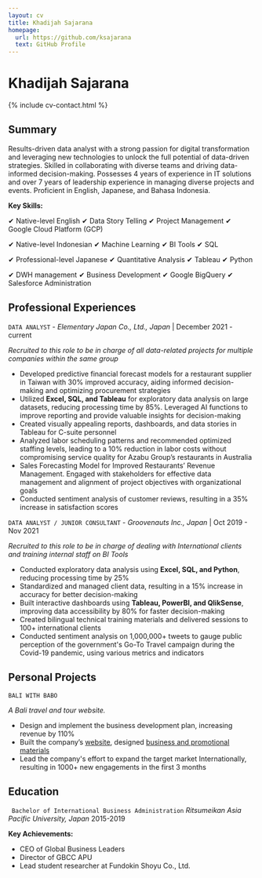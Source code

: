```yaml
---
layout: cv
title: Khadijah Sajarana
homepage:
  url: https://github.com/ksajarana
  text: GitHub Profile
---
```


# Khadijah Sajarana

{% include cv-contact.html %}

## Summary

Results-driven data analyst with a strong passion for digital transformation and leveraging new technologies to unlock the full potential of data-driven strategies. Skilled in collaborating with diverse teams and driving data-informed decision-making. Possesses 4 years of experience in IT solutions and over 7 years of leadership experience in managing diverse projects and events. Proficient in English, Japanese, and Bahasa Indonesia.

**Key Skills:**

✔ Native-level English
✔ Data Story Telling
✔ Project Management
✔ Google Cloud Platform (GCP)

✔ Native-level Indonesian
✔ Machine Learning
✔ BI Tools
✔ SQL

✔ Professional-level Japanese
✔ Quantitative Analysis
✔ Tableau
✔ Python

✔ DWH management
✔ Business Development
✔ Google BigQuery
✔ Salesforce Administration

## Professional Experiences

`DATA ANALYST` - *Elementary Japan Co., Ltd., Japan* | December 2021 - current

*Recruited to this role to be in charge of all data-related projects for multiple companies within the same group*

- Developed predictive financial forecast models for a restaurant supplier in Taiwan with 30% improved accuracy, aiding informed decision-making and optimizing procurement strategies
- Utilized **Excel, SQL, and Tableau** for exploratory data analysis on large datasets, reducing processing time by 85%. Leveraged AI functions to improve reporting and provide valuable insights for decision-making
- Created visually appealing reports, dashboards, and data stories in Tableau for C-suite personnel
- Analyzed labor scheduling patterns and recommended optimized staffing levels, leading to a 10% reduction in labor costs without compromising service quality for Azabu Group’s restaurants in Australia
- Sales Forecasting Model for Improved Restaurants’ Revenue Management. Engaged with stakeholders for effective data management and alignment of project objectives with organizational goals
- Conducted sentiment analysis of customer reviews, resulting in a 35% increase in satisfaction scores

`DATA ANALYST / JUNIOR CONSULTANT` - *Groovenauts Inc., Japan* | Oct 2019 - Nov 2021

*Recruited to this role to be in charge of dealing with International clients and training internal staff on BI Tools*

- Conducted exploratory data analysis using **Excel, SQL, and Python**, reducing processing time by 25%
- Standardized and managed client data, resulting in a 15% increase in accuracy for better decision-making
- Built interactive dashboards using **Tableau, PowerBI, and QlikSense**, improving data accessibility by 80% for faster decision-making
- Created bilingual technical training materials and delivered sessions to 100+ international clients 
- Conducted sentiment analysis on 1,000,000+ tweets to gauge public perception of the government's Go-To Travel campaign during the Covid-19 pandemic, using various metrics and indicators 


## Personal Projects

`BALI WITH BABO`

*A Bali travel and tour website.*
- Design and implement the business development plan, increasing revenue by 110%
- Built the company’s [website](www.baliwithbab.com), designed [business and promotional materials](https://ko-fi.com/s/1d9bd81c3b)
- Lead the company's effort to expand the target market Internationally, resulting in 1000+ new engagements in the first 3 months 

## Education

` Bachelor of International Business Administration` *Ritsumeikan Asia Pacific University, Japan* 2015-2019

**Key Achievements:** 

- CEO of Global Business Leaders
- Director of GBCC APU
- Lead student researcher at Fundokin Shoyu Co., Ltd.
